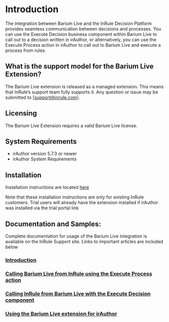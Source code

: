 # Introduction
The integration between Barium Live and the InRule Decision Platform provides seamless communication between decisions and processes. You can use the Execute Decision business component within Barium Live to call out to a decision written in irAuthor, or alternatively, you can use the Execute Process action in irAuthor to call out to Barium Live and execute a process from rules.
 
## What is the support model for the Barium Live Extension?
The Barium Live extension is released as a managed extension.  This means that InRule’s support team fully supports it.  Any question or issue may be submitted to [support@inrule.com].

## Licensing
The Barium Live Extension requires a valid Barium Live license.

## System Requirements
* irAuthor version 5.7.3 or newer
* irAuthor System Requirements


## Installation
Installation instructions are located [here](INSTALLATION.md)

Note that these installation instructions are only for existing InRule customers. Trial users will already have the extension installed if irAuthor was installed via the trial portal link

## Documentation and Samples:
Complete documentation for usage of the Barium Live integration is available on the InRule Support site. Links to important articles are included below


### [Introduction](https://support.inrule.com/hc/en-us/articles/6311709475213-Introduction)

### [Calling Barium Live from InRule using the Execute Process action](https://support.inrule.com/hc/en-us/articles/6555560074509-Calling-Barium-Live-from-InRule-using-the-Execute-Process-action-)

### [Calling InRule from Barium Live with the Execute Decision component](https://support.inrule.com/hc/en-us/articles/6555489266957-Calling-InRule-from-Barium-Live-using-the-Execute-Decision-component)

### [Using the Barium Live extension for irAuthor](https://support.inrule.com/hc/en-us/articles/6555435451277-Using-the-Barium-Live-extension-for-irAuthor)
